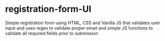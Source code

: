 # registration-form-UI
Simple registration form using HTML, CSS and Vanilla JS that validates user input and uses regex to validate proper email and simple JS functions to validate all required fields prior to submission

